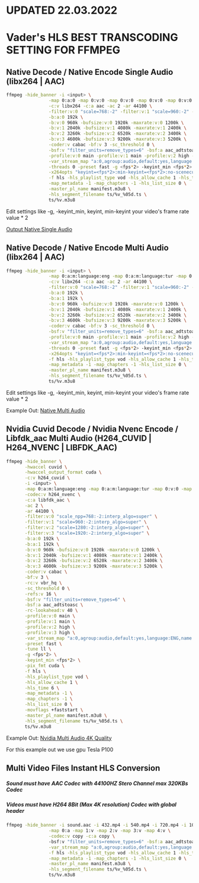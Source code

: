# UPDATED 22.03.2022
# Vader's HLS BEST TRANSCODING SETTING FOR FFMPEG
## Native Decode / Native Encode Single Audio (libx264 | AAC)
```bash
ffmpeg -hide_banner -i <input> \
                -map 0:a:0 -map 0:v:0 -map 0:v:0 -map 0:v:0 -map 0:v:0 \
                -c:v libx264 -c:a aac -ac 2 -ar 44100 \
                -filter:v:0 "scale=768:-2" -filter:v:1 "scale=960:-2" -filter:v:2 "scale=1280:-2" -filter:v:3 "scale=1920:-2" \
                -b:a:0 192k \
                -b:v:0 960k -bufsize:v:0 1920k -maxrate:v:0 1200k \
                -b:v:1 2040k -bufsize:v:1 4080k -maxrate:v:1 2400k \
                -b:v:2 3260k -bufsize:v:2 6520k -maxrate:v:2 3400k \
                -b:v:3 4600k -bufsize:v:3 9200k -maxrate:v:3 5200k \
                -coder:v cabac -bf:v 3 -sc_threshold 0 \
                -bsf:v "filter_units=remove_types=6" -bsf:a aac_adtstoasc -rc-lookahead:v 32 -tune film \
                -profile:v:0 main -profile:v:1 main -profile:v:2 high -profile:v:3 high \
                -var_stream_map "a:0,agroup:audio,default:yes,language:ENG,name:1 v:0,agroup:audio,name:432 v:1,agroup:audio,name:540 v:2,agroup:audio,name:720 v:3,agroup:audio,name:1080" \
                -threads 0 -preset fast -g <fps*2> -keyint_min <fps*2> \
                -x264opts "keyint=<fps*2>:min-keyint=<fps*2>:no-scenecut:nal-hrd=vbr" -pix_fmt yuv420p \
                -f hls -hls_playlist_type vod -hls_allow_cache 1 -hls_time 6 \
                -map_metadata -1 -map_chapters -1 -hls_list_size 0 \
                -master_pl_name manifest.m3u8 \
                -hls_segment_filename ts/%v_%05d.ts \
                ts/%v.m3u8
```
Edit settings like -g, -keyint_min, keyint, min-keyint your video's frame rate value * 2

[Output Native Single Audio](https://videoseyred.in/embed/93fc4d24f6h4Tx282008UcQqfa9dc063c1)

## Native Decode / Native Encode Multi Audio (libx264 | AAC)
```bash
ffmpeg -hide_banner -i <input> \
                -map 0:a:m:language:eng -map 0:a:m:language:tur -map 0:v:0 -map 0:v:0 -map 0:v:0 -map 0:v:0 \
                -c:v libx264 -c:a aac -ac 2 -ar 44100 \
                -filter:v:0 "scale=768:-2" -filter:v:1 "scale=960:-2" -filter:v:2 "scale=1280:-2" -filter:v:3 "scale=1920:-2" \
                -b:a:0 192k \
                -b:a:1 192k \
                -b:v:0 960k -bufsize:v:0 1920k -maxrate:v:0 1200k \
                -b:v:1 2040k -bufsize:v:1 4080k -maxrate:v:1 2400k \
                -b:v:2 3260k -bufsize:v:2 6520k -maxrate:v:2 3400k \
                -b:v:3 4600k -bufsize:v:3 9200k -maxrate:v:3 5200k \
                -coder:v cabac -bf:v 3 -sc_threshold 0 \
                -bsf:v "filter_units=remove_types=6" -bsf:a aac_adtstoasc -rc-lookahead:v 32 -tune film \
                -profile:v:0 main -profile:v:1 main -profile:v:2 high -profile:v:3 high \
                -var_stream_map "a:0,agroup:audio,default:yes,language:ENG,name:1 a:1,agroup:audio,default:no,language:TUR,name:0 v:0,agroup:audio,name:432 v:1,agroup:audio,name:540 v:2,agroup:audio,name:720 v:3,agroup:audio,name:1080" \
                -threads 0 -preset fast -g <fps*2> -keyint_min <fps*2> \
                -x264opts "keyint=<fps*2>:min-keyint=<fps*2>:no-scenecut:nal-hrd=vbr" -pix_fmt yuv420p \
                -f hls -hls_playlist_type vod -hls_allow_cache 1 -hls_time 6 \
                -map_metadata -1 -map_chapters -1 -hls_list_size 0 \
                -master_pl_name manifest.m3u8 \
                -hls_segment_filename ts/%v_%05d.ts \
                ts/%v.m3u8
```
Edit settings like -g, -keyint_min, keyint, min-keyint your video's frame rate value * 2

Example Out: [Native Multi Audio](https://videoseyred.in/embed/9e782811aah4Tx266215UcQq9f86e8bc74)


## Nvidia Cuvid Decode / Nvidia Nvenc Encode / Libfdk_aac Multi Audio (H264_CUVID | H264_NVENC | LIBFDK_AAC)
```bash
ffmpeg -hide_banner \
       -hwaccel cuvid \
       -hwaccel_output_format cuda \
       -c:v h264_cuvid \
       -i <input> \
       -map 0:a:m:language:eng -map 0:a:m:language:tur -map 0:v:0 -map 0:v:0 -map 0:v:0 -map 0:v:0 \
       -codec:v h264_nvenc \
       -c:a libfdk_aac \
       -ac 2 \
       -ar 44100 \
       -filter:v:0 "scale_npp=768:-2:interp_algo=super" \
       -filter:v:1 "scale=960:-2:interp_algo=super" \
       -filter:v:2 "scale=1280:-2:interp_algo=super" \
       -filter:v:3 "scale=1920:-2:interp_algo=super" \
       -b:a:0 192k \
       -b:a:1 192k \
       -b:v:0 960k -bufsize:v:0 1920k -maxrate:v:0 1200k \
       -b:v:1 2040k -bufsize:v:1 4080k -maxrate:v:1 2400k \
       -b:v:2 3260k -bufsize:v:2 6520k -maxrate:v:2 3400k \
       -b:v:3 4600k -bufsize:v:3 9200k -maxrate:v:3 5200k \
       -coder:v cabac \
       -bf:v 3 \
       -rc:v vbr_hq \
       -sc_threshold 0 \
       -refs:v 16 \
       -bsf:v "filter_units=remove_types=6" \
       -bsf:a aac_adtstoasc \
       -rc-lookahead:v 40 \
       -profile:v:0 main \
       -profile:v:1 main \
       -profile:v:2 high \
       -profile:v:3 high \
       -var_stream_map "a:0,agroup:audio,default:yes,language:ENG,name:1 a:1,agroup:audio,default:no,language:TUR,name:0 v:0,agroup:audio,name:432 v:1,agroup:audio,name:540 v:2,agroup:audio,name:720 v:3,agroup:audio,name:1080" \
       -preset fast \
       -tune ll \
       -g <fps*2> \
       -keyint_min <fps*2> \
       -pix_fmt cuda \
       -f hls \
       -hls_playlist_type vod \
       -hls_allow_cache 1 \
       -hls_time 6 \
       -map_metadata -1 \
       -map_chapters -1 \
       -hls_list_size 0 \
       -movflags +faststart \
       -master_pl_name manifest.m3u8 \
       -hls_segment_filename ts/%v_%05d.ts \
       ts/%v.m3u8
```
Example Out: [Nvidia Multi Audio 4K Quality](https://videoseyred.in/embed/55dc214198h4Tx269583UcQq2f46d46616) 

For this example out we use gpu Tesla P100

## Multi Video Files Instant HLS Conversion
##### Sound must have AAC Codec with 44100HZ Stero Channel max 320KBs Codec
##### Videos must have H264 8Bit (Max 4K resolution) Codec with global header

```bash
ffmpeg -hide_banner -i sound.aac -i 432.mp4 -i 540.mp4 -i 720.mp4 -i 1080.mp4 \
                -map 0:a -map 1:v -map 2:v -map 3:v -map 4:v \
                -codec:v copy -c:a copy \                                
                -bsf:v "filter_units=remove_types=6" -bsf:a aac_adtstoasc \
                -var_stream_map "a:0,agroup:audio,default:yes,language:ENG,name:1 v:0,agroup:audio,name:432 v:1,agroup:audio,name:540 v:2,agroup:audio,name:720 v:3,agroup:audio,name:1080" \
                -f hls -hls_playlist_type vod -hls_allow_cache 1 -hls_time 6 \
                -map_metadata -1 -map_chapters -1 -hls_list_size 0 \
                -master_pl_name manifest.m3u8 \
                -hls_segment_filename ts/%v_%05d.ts \
                ts/%v.m3u8
```
